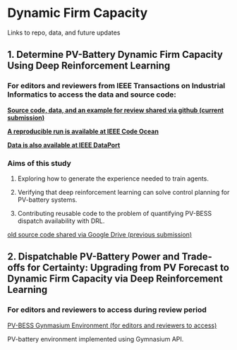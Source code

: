 # Dynamic Firm Capacity
Links to repo, data, and future updates

## 1. Determine PV-Battery Dynamic Firm Capacity Using Deep Reinforcement Learning 
### For editors and reviewers from IEEE Transactions on Industrial Informatics to access the data and source code:
[**Source code, data, and an example for review shared via github (current submission)**](https://github.com/Nero51908/pv-bess-ddpg-review)

[**A reproducible run is available at IEEE Code Ocean**](https://doi.org/10.24433/CO.1245864.v1)

[**Data is also available at IEEE DataPort**](https://dx.doi.org/10.21227/qx2p-4627)

### Aims of this study
1. Exploring how to generate the experience needed to train agents.

2. Verifying that deep reinforcement learning can solve control planning for PV-battery systems.

3. Contributing reusable code to the problem of quantifying PV-BESS dispatch availability with DRL.

[old source code shared via Google Drive (previous submission)](https://drive.google.com/drive/folders/1DZXO5jOYUaedVy_0DdGIbAHkPeMiu7DW?usp=share_link)

## 2. Dispatchable PV-Battery Power and Trade-offs for Certainty: Upgrading from PV Forecast to Dynamic Firm Capacity via Deep Reinforcement Learning 

### For editors and reviewers to access during review period
[PV-BESS Gynmasium Environment (for editors and reviewers to access)](https://github.com/Nero51908/pv-bess-dfc-review/tree/main)

PV-battery environment implemented using Gymnasium API.
